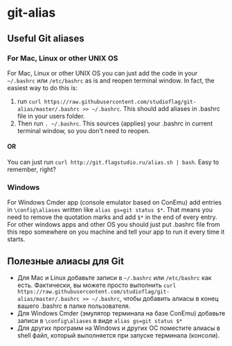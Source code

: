 # git-alias

## Useful Git aliases

### For Mac, Linux or other UNIX OS

For Mac, Linux or other UNIX OS you can just add the code in your `~/.bashrc` или `/etc/bashrc` as is and reopen terminal window.
In fact, the easiest way to do this is:
1. run `curl https://raw.githubusercontent.com/studioflag/git-alias/master/.bashrc >> ~/.bashrc`. This should add aliases in .bashrc file in your users folder.
2. Then run `. ~/.bashrc`. This sources (applies) your .bashrc in current terminal window, so you don't need to reopen.

#### OR

You can just run `curl http://git.flagstudio.ru/alias.sh | bash`. Easy to remember, right?


### Windows

For Windows Cmder app (console emulator based on ConEmu) add entries in `\config\aliases` written like `alias gs=git status $*`. That means you need to remove the quotation marks and add `$*` in the end of every entry.
For other windows apps and other OS you should just put .bashrc file from this repo somewhere on you machine and tell your app to run it every time it starts.

## Полезные алиасы для Git

- Для Mac и Linux добавьте записи в `~/.bashrc` или `/etc/bashrc` как есть. Фактически, вы можете просто выполнить `curl https://raw.githubusercontent.com/studioflag/git-alias/master/.bashrc >> ~/.bashrc`, чтобы добавить алиасы в конец вашего .bashrc в папке пользователя.
- Для Windows Сmder (эмулятор терминала на базе ConEmu) добавьте записи в `\config\aliases` в виде `alias gs=git status $*`
- Для других программ на Windows и других ОС поместите алиасы в shell файл, который выполняется при запуске терминала (консоли).
